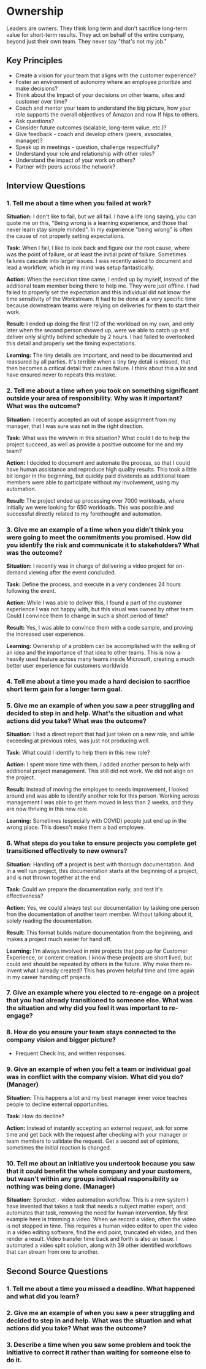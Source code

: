 # Ownership

Leaders are owners. They think long term and don't sacrifice long-term value for short-term results. They act on behalf of the entire company, beyond just their own team. They never say "that's not my job."

## Key Principles

- Create a vision for your team that aligns with the customer experience?
- Foster an environment of autonomy where an employee prioritize and make decisions?
- Think about the Impact of your decisions on other teams, sites and customer over time?
- Coach and mentor your team to understand the big picture, how your role supports the overall objectives of Amazon and now If hips to others.
- Ask questions?
- Consider future outcomes (scalable, long-term value, etc.)?
- Give feedback - coach and develop others (peers, associates, manager)?
- Speak up in meetings - question, challenge respectfully?
- Understand your role and relationship with other roles?
- Understand the impact of your work on others?
- Partner with peers across the network?

## Interview Questions

### 1. Tell me about a time when you failed at work?

**Situation:** I don't like to fail, but we all fail. I have a life long saying, you can quote me on this, "Being wrong is a learning experience, and those that never learn stay simple minded". In my experience "being wrong" is often the cause of not properly setting expectations.

**Task:** When I fail, I like to look back and figure our the root cause, where was the point of failure, or at least the initial point of failure. Sometimes failures cascade into larger issues. I was recently asked to document and lead a workflow, which in my mind was setup fantastically.

**Action:** When the execution time came, I ended up by myself, instead of the additional team member being there to help me. They were just offline. I had failed to properly set the expectation and this individual did not know the time sensitivity of the Workstream. It had to be done at a very specific time because downstream teams were relying on deliveries for them to start their work.

**Result:** I ended up doing the first 1/2 of the workload on my own, and only later when the second person showed up, were we able to catch up and deliver only slightly behind schedule by 2 hours. I had failed to overlooked this detail and properly set the timing expectations.

**Learning:** The tiny details are important, and need to be documented and reassured by all parties. It's terrible when a tiny tiny detail is missed, that then becomes a critical detail that causes failure. I think about this a lot and have ensured never to repeats this mistake.

### 2. Tell me about a time when you took on something significant outside your area of responsibility. Why was it important? What was the outcome?

**Situation:** I recently accepted an out of scope assignment from my manager, that I was sure was not in the right direction.

**Task:** What was the win/win in this situation? What could I do to help the project succeed, as well as provide a positive outcome for me and my team?

**Action:** I decided to document and automate the process, so that I could have human assistance and reproduce high quality results. This took a little bit longer in the beginning, but quickly paid dividends as additional team members were able to participate without my involvement, using my automation.

**Result:** The project ended up processing over 7000 workloads, where initially we were looking for 650 workloads. This was possible and successful directly related to my forethought and automation.

### 3. Give me an example of a time when you didn't think you were going to meet the commitments you promised. How did you identify the risk and communicate it to stakeholders? What was the outcome?

**Situation:** I recently was in charge of delivering a video project for on-demand viewing after the event concluded.

**Task:** Define the process, and execute in a very condenses 24 hours following the event.

**Action:** While I was able to deliver this, I found a part of the customer experience I was not happy with, but this visual was owned by other team. Could I convince them to change in such a short period of time?

**Result:** Yes, I was able to convince them with a code sample, and proving the increased user experience.

**Learning:** Ownership of a problem can be accomplished with the selling of an idea and the importance of that idea to other teams. This is now a heavily used feature across many teams inside Microsoft, creating a much better user experience for customers worldwide.

### 4. Tell me about a time you made a hard decision to sacrifice short term gain for a longer term goal.

### 5. Give me an example of when you saw a peer struggling and decided to step in and help. What's the situation and what actions did you take? What was the outcome?

**Situation:** I had a direct report that had just taken on a new role, and while exceeding at previous roles, was just not producing well.

**Task:** What could I identify to help them in this new role?

**Action:** I spent more time with them, I added another person to help with additional project management. This still did not work. We did not align on the project.

**Result:** Instead of moving the employee to needs improvement, I looked around and was able to identify another role for this person. Working across management I was able to get them moved in less than 2 weeks, and they are now thriving in this new role.

**Learning:** Sometimes (especially with COVID) people just end up in the wrong place. This doesn't make them a bad employee.

### 6. What steps do you take to ensure projects you complete get transitioned effectively to new owners?

**Situation:** Handing off a project is best with thorough documentation. And in a well run project, this documentation starts at the beginning of a project, and is not thrown together at the end.

**Task:** Could we prepare the documentation early, and test it's effectiveness?

**Action:** Yes, we could always test our documentation by tasking one person fron the documentation of another team member. Without talking about it, solely reading the documentation.

**Result:** This format builds mature documentation from the beginning, and makes a project much easier for hand off.

**Learning:** I'm always involved in mini projects that pop up for Customer Experience, or content creation. I know these projects are short lived, but could and should be repeated by others in the future. Why make them re-invent what I already created? This has proven helpful time and time again in my career handing off projects.

### 7. Give an example where you elected to re-engage on a project that you had already transitioned to someone else. What was the situation and why did you feel it was important to re-engage?

### 8. How do you ensure your team stays connected to the company vision and bigger picture?
- Frequent Check Ins, and written responses.

### 9. Give an example of when you felt a team or individual goal was in conflict with the company vision. What did you do? (Manager)

**Situation:** This happens a lot and my best manager inner voice teaches people to decline external opportunities.

**Task:** How do decline?

**Action:** Instead of instantly accepting an external request, ask for some time and get back with the request after checking with your manager or team members to validate the request. Get a second set of opinions, sometimes the initial reaction is changed.

### 10. Tell me about an initiative you undertook because you saw that it could benefit the whole company and your customers, but wasn't within any groups individual responsibility so nothing was being done. (Manager)

**Situation:** Sprocket - video automation workflow. This is a new system I have invented that takes a task that needs a subject matter expert, and automates that task, removing the need for human intervention. My first example here is trimming a video. When we record a video, often the video is not stopped in time. This requires a human video editor to open the video in a video editing software, find the end point, truncated eh video, and then render a result. Video transfer time back and forth is also an issue. I automated a video split solution, along with 39 other identified workflows that can stream from one to another.

## Second Source Questions

### 1. Tell me about a time you missed a deadline. What happened and what did you learn?

### 2. Give me an example of when you saw a peer struggling and decided to step in and help. What was the situation and what actions did you take? What was the outcome?

### 3. Describe a time when you saw some problem and took the initiative to correct it rather than waiting for someone else to do it.
